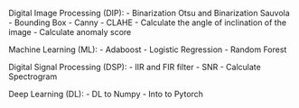 Digital Image Processing (DIP):
	- Binarization Otsu and Binarization Sauvola
	- Bounding Box
	- Canny
	- CLAHE
	- Calculate the angle of inclination of the image
	- Calculate anomaly score

Machine Learning (ML):
	- Adaboost
	- Logistic Regression
	- Random Forest

Digital Signal Processing (DSP):
	- IIR and FIR filter
	- SNR
	- Calculate Spectrogram

Deep Learning (DL):
	- DL to Numpy
	- Into to Pytorch
